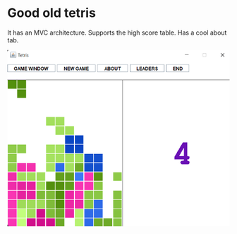 # Good old tetris

It has an MVC architecture. Supports the high score table. Has a cool about tab.

![](/images/image.png)
